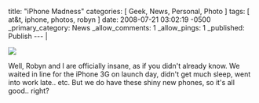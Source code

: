 title: "iPhone Madness"
categories: [ Geek, News, Personal, Photo ]
tags: [ at&t, iphone, photos, robyn ]
date: 2008-07-21 03:02:19 -0500
_primary_category: News
_allow_comments: 1
_allow_pings: 1
_published: Publish
--- |

<div class="photo"><a href="http://benalman.com/photo/sets/72157606286788803/"><img src="http://farm4.static.flickr.com/3111/2687025433_97104384ee_t.jpg" /></a></div>

Well, Robyn and I are officially insane, as if you didn't already know. We waited in line for the iPhone 3G on launch day, didn't get much sleep, went into work late.. etc. But we do have these shiny new phones, so it's all good.. right?
